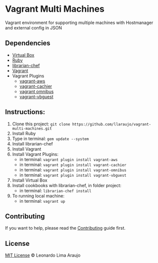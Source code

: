 # Vagrant Multi Machines
Vagrant environment for supporting multiple machines with Hostmanager and external config in JSON

## Dependencies
* [Virtual Box](https://www.virtualbox.org/)
* [Ruby](https://www.ruby-lang.org/pt/downloads/)
* [librarian-chef](https://github.com/applicationsonline/librarian-chef)
* [Vagrant](http://http://www.vagrantup.com/)
* Vagrant Plugins
   	* [vagrant-aws](https://github.com/mitchellh/vagrant-aws)
    * [vagrant-cachier](https://github.com/fgrehm/vagrant-cachier)
    * [vagrant omnibus](https://github.com/schisamo/vagrant-omnibus)
    * [vagrant-vbguest](https://github.com/dotless-de/vagrant-vbguest)

## Instructions:

1. Clone this project: ```git clone https://github.com/llaraujo/vagrant-multi-machines.git```
2. Install Ruby
3. Type in terminal: ```gem update --system```
4. Install librarian-chef
5. Install Vagrant
6. Install Vagrant Plugins:
	* in terminal: ```vagrant plugin install vagrant-aws```
	* in terminal: ```vagrant plugin install vagrant-cachier```
	* in terminal: ```vagrant plugin install vagrant-omnibus```
	* in terminal: ```vagrant plugin install vagrant-vbguest```
7. Install Virtual Box
8. Install cookbooks with librarian-chef, in folder project:
	* in terminal: ```librarian-chef install```
9. To running local machine:
	* in terminal: ```vagrant up```

## Contributing

If you want to help, please read the [Contributing](https://github.com/llaraujo/vagrant-multi-machines/blob/master/CONTRIBUTING.md) guide first.

## License

[MIT License](http://llaraujo.mit-license.org/) © Leonardo Lima Araujo

